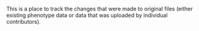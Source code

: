 This is a place to track the changes that were made to original files (either existing phenotype data or data that was uploaded by individual contributors). 
